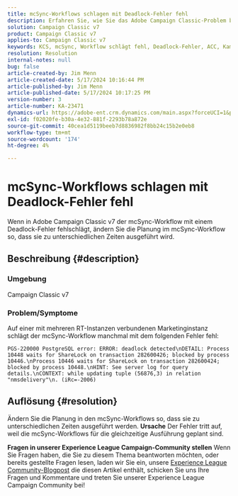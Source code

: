 ```yaml
---
title: mcSync-Workflows schlagen mit Deadlock-Fehler fehl
description: Erfahren Sie, wie Sie das Adobe Campaign Classic-Problem beheben können, bei dem der mcSync-Workflow mit einem Deadlock-Fehler fehlschlägt. Ändern Sie die Planung im mcSynch-Workflow.
solution: Campaign Classic v7
product: Campaign Classic v7
applies-to: Campaign Classic v7
keywords: KCS, mcSync, Workflow schlägt fehl, Deadlock-Fehler, ACC, Kampagne
resolution: Resolution
internal-notes: null
bug: false
article-created-by: Jim Menn
article-created-date: 5/17/2024 10:16:44 PM
article-published-by: Jim Menn
article-published-date: 5/17/2024 10:17:25 PM
version-number: 3
article-number: KA-23471
dynamics-url: https://adobe-ent.crm.dynamics.com/main.aspx?forceUCI=1&pagetype=entityrecord&etn=knowledgearticle&id=98298421-9b14-ef11-9f8a-6045bd006268
exl-id: f02020fe-b30a-4e32-881f-2293b78a872e
source-git-commit: 40cea1d5119beeb7d8836982f8bb24c15b2e0eb8
workflow-type: tm+mt
source-wordcount: '174'
ht-degree: 4%

---
```


# mcSync-Workflows schlagen mit Deadlock-Fehler fehl


Wenn in Adobe Campaign Classic v7 der mcSync-Workflow mit einem Deadlock-Fehler fehlschlägt, ändern Sie die Planung im mcSync-Workflow so, dass sie zu unterschiedlichen Zeiten ausgeführt wird.

## Beschreibung {#description}


### <b>Umgebung</b>

Campaign Classic v7



### <b>Problem/Symptome</b>

Auf einer mit mehreren RT-Instanzen verbundenen Marketinginstanz schlägt der mcSync-Workflow manchmal mit dem folgenden Fehler fehl:

`PGS-220000 PostgreSQL error: ERROR: deadlock detected\nDETAIL: Process 10448 waits for ShareLock on transaction 282600426; blocked by process 10446.\nProcess 10446 waits for ShareLock on transaction 282600424; blocked by process 10448.\nHINT: See server log for query details.\nCONTEXT: while updating tuple (56876,3) in relation "nmsdelivery"\n. (iRc=-2006)`


## Auflösung {#resolution}


Ändern Sie die Planung in den mcSync-Workflows so, dass sie zu unterschiedlichen Zeiten ausgeführt werden.
<b>Ursache</b>
Der Fehler tritt auf, weil die mcSync-Workflows für die gleichzeitige Ausführung geplant sind.


<b>Fragen in unserer Experience League Campaign-Community stellen</b>
Wenn Sie Fragen haben, die Sie zu diesem Thema beantworten möchten, oder bereits gestellte Fragen lesen, laden wir Sie ein, unsere [Experience League Community-Blogpost](https://experienceleaguecommunities.adobe.com/t5/adobe-campaign-classic-blogs/introducing-top-kcs-articles-curated-for-your-troubleshooting/bc-p/672426#M132) die diesen Artikel enthält, schicken Sie uns Ihre Fragen und Kommentare und treten Sie unserer Experience League Campaign Community bei!
